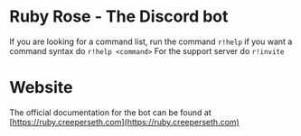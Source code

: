 # Ruby Rose - The Discord bot
If you are looking for a command list, run the command ``r!help`` if you want a command syntax do ``r!help <command>`` For the support server do ``r!invite``

# Website
The official documentation for the bot can be found at [https://ruby.creeperseth.com](https://ruby.creeperseth.com)
